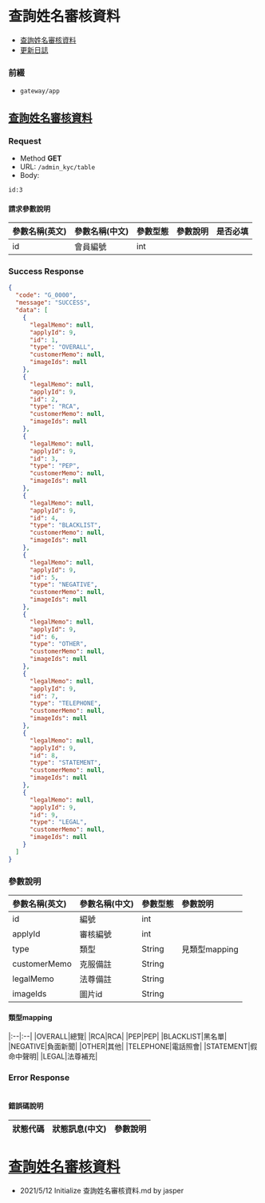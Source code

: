 # 查詢姓名審核資料

* [查詢姓名審核資料](#查詢姓名審核資料)
* [更新日誌](#更新日誌)

### 前綴
- ```gateway/app```

## [查詢姓名審核資料](#查詢姓名審核資料)
### Request
- Method **GET**
- URL: ```/admin_kyc/table```
- Body:

```
id:3
```

#### 請求參數說明
|參數名稱(英文)|參數名稱(中文)|參數型態|參數說明|是否必填|
|:--|:--|:--|:--|:--|
|id|會員編號|int||

### Success Response

```json
{
  "code": "G_0000",
  "message": "SUCCESS",
  "data": [
    {
      "legalMemo": null,
      "applyId": 9,
      "id": 1,
      "type": "OVERALL",
      "customerMemo": null,
      "imageIds": null
    },
    {
      "legalMemo": null,
      "applyId": 9,
      "id": 2,
      "type": "RCA",
      "customerMemo": null,
      "imageIds": null
    },
    {
      "legalMemo": null,
      "applyId": 9,
      "id": 3,
      "type": "PEP",
      "customerMemo": null,
      "imageIds": null
    },
    {
      "legalMemo": null,
      "applyId": 9,
      "id": 4,
      "type": "BLACKLIST",
      "customerMemo": null,
      "imageIds": null
    },
    {
      "legalMemo": null,
      "applyId": 9,
      "id": 5,
      "type": "NEGATIVE",
      "customerMemo": null,
      "imageIds": null
    },
    {
      "legalMemo": null,
      "applyId": 9,
      "id": 6,
      "type": "OTHER",
      "customerMemo": null,
      "imageIds": null
    },
    {
      "legalMemo": null,
      "applyId": 9,
      "id": 7,
      "type": "TELEPHONE",
      "customerMemo": null,
      "imageIds": null
    },
    {
      "legalMemo": null,
      "applyId": 9,
      "id": 8,
      "type": "STATEMENT",
      "customerMemo": null,
      "imageIds": null
    },
    {
      "legalMemo": null,
      "applyId": 9,
      "id": 9,
      "type": "LEGAL",
      "customerMemo": null,
      "imageIds": null
    }
  ]
}
```

### 參數說明
|參數名稱(英文)|參數名稱(中文)|參數型態|參數說明|
|:--|:--|:--|:--|
|id|編號|int||
|applyId|審核編號|int||
|type|類型|String|見類型mapping|
|customerMemo|克服備註|String||
|legalMemo|法尊備註|String||
|imageIds|圖片id|String||

#### 類型mapping
|:--|:--|
|OVERALL|總覽|
|RCA|RCA|
|PEP|PEP|
|BLACKLIST|黑名單|
|NEGATIVE|負面新聞|
|OTHER|其他|
|TELEPHONE|電話照會|
|STATEMENT|假命中聲明|
|LEGAL|法尊補充|

### Error Response

```
```

#### 錯誤碼說明
|狀態代碼|狀態訊息(中文)|參數說明|
|:--|:--|:--|


# [查詢姓名審核資料](#查詢姓名審核資料)
- 2021/5/12 Initialize 查詢姓名審核資料.md by jasper

